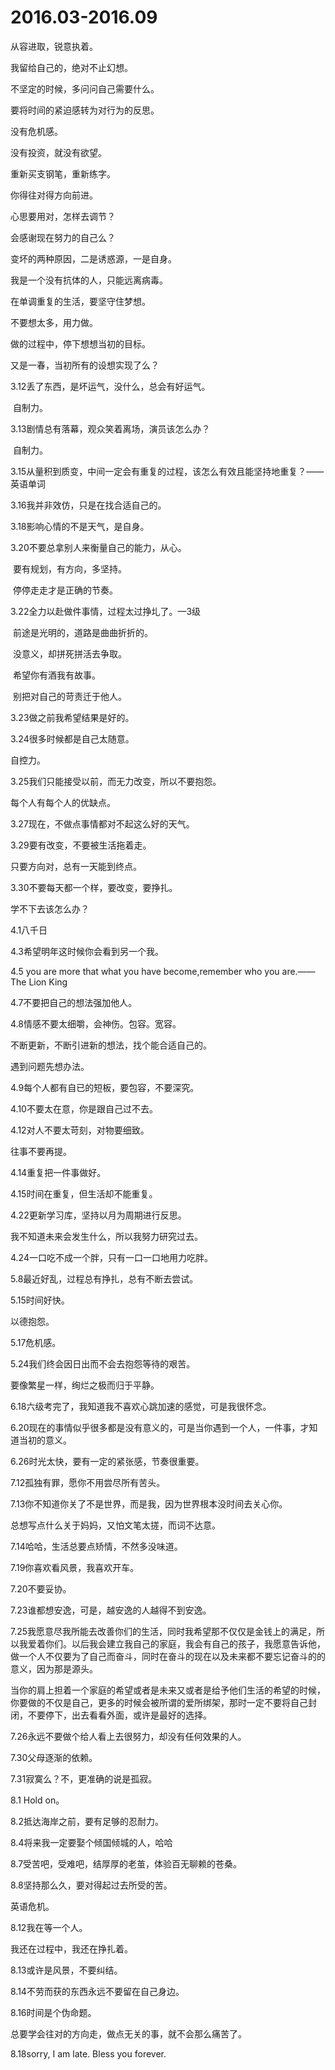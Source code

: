 # 2016.03-2016.09

从容进取，锐意执着。

我留给自己的，绝对不止幻想。

不坚定的时候，多问问自己需要什么。

要将时间的紧迫感转为对行为的反思。

没有危机感。

没有投资，就没有欲望。

重新买支钢笔，重新练字。

你得往对得方向前进。

心思要用对，怎样去调节？

会感谢现在努力的自己么？

变坏的两种原因，二是诱惑源，一是自身。

我是一个没有抗体的人，只能远离病毒。

在单调重复的生活，要坚守住梦想。

不要想太多，用力做。

做的过程中，停下想想当初的目标。

又是一春，当初所有的设想实现了么？

3.12丢了东西，是坏运气，没什么，总会有好运气。

​        自制力。

3.13剧情总有落幕，观众笑着离场，演员该怎么办？

​        自制力。

3.15从量积到质变，中间一定会有重复的过程，该怎么有效且能坚持地重复？——英语单词

3.16我并非效仿，只是在找合适自己的。

3.18影响心情的不是天气，是自身。

3.20不要总拿别人来衡量自己的能力，从心。

​        要有规划，有方向，多坚持。

​       停停走走才是正确的节奏。

3.22全力以赴做件事情，过程太过挣圠了。—3级

​      前途是光明的，道路是曲曲折折的。

​     没意义，却拼死拼活去争取。

​      希望你有酒我有故事。

​     别把对自己的苛责迁于他人。

3.23做之前我希望结果是好的。

3.24很多时候都是自己太随意。

自控力。

3.25我们只能接受以前，而无力改变，所以不要抱怨。

每个人有每个人的优缺点。

3.27现在，不做点事情都对不起这么好的天气。

3.29要有改变，不要被生活拖着走。

只要方向对，总有一天能到终点。

3.30不要每天都一个样，要改变，要挣扎。

学不下去该怎么办？

4.1八千日

4.3希望明年这时候你会看到另一个我。

4.5 you are more that what you have become,remember who you are.——The Lion King

4.7不要把自己的想法强加他人。

4.8情感不要太细嚼，会神伤。包容。宽容。

不断更新，不断引进新的想法，找个能合适自己的。

遇到问题先想办法。

4.9每个人都有自已的短板，要包容，不要深究。

4.10不要太在意，你是跟自己过不去。

4.12对人不要太苛刻，对物要细致。

往事不要再提。

4.14重复把一件事做好。

4.15时间在重复，但生活却不能重复。

4.22更新学习库，坚持以月为周期进行反思。

我不知道未来会发生什么，所以我努力研究过去。

4.24一口吃不成一个胖，只有一口一口地用力吃胖。

5.8最近好乱，过程总有挣扎，总有不断去尝试。

5.15时间好快。

以德抱怨。

5.17危机感。

5.24我们终会因日出而不会去抱怨等待的艰苦。

要像繁星一样，绚烂之极而归于平静。

6.18六级考完了，我知道我不喜欢心跳加速的感觉，可是我很怀念。

6.20现在的事情似乎很多都是没有意义的，可是当你遇到一个人，一件事，才知道当初的意义。

6.26时光太快，要有一定的紧张感，节奏很重要。

7.12孤独有罪，愿你不用尝尽所有苦头。

7.13你不知道你关了不是世界，而是我，因为世界根本没时间去关心你。

总想写点什么关于妈妈，又怕文笔太搓，而词不达意。

7.14哈哈，生活总要点矫情，不然多没味道。

7.19你喜欢看风景，我喜欢开车。

7.20不要妥协。

7.23谁都想安逸，可是，越安逸的人越得不到安逸。

7.25我愿意尽我所能去改善你们的生活，同时我希望那不仅仅是金钱上的满足，所以我爱着你们。以后我会建立我自己的家庭，我会有自己的孩子，我愿意告诉他，做一个人不仅要为了自己而奋斗，同时在奋斗的现在以及未来都不要忘记奋斗的的意义，因为那是源头。

当你的肩上担着一个家庭的希望或者是未来又或者是给予他们生活的希望的时候，你要做的不仅是自己，更多的时候会被所谓的爱所绑架，那时一定不要将自己封闭，不要停下，出去看看外面，或许是最好的选择。

7.26永远不要做个给人看上去很努力，却没有任何效果的人。

7.30父母逐渐的依赖。

7.31寂寞么？不，更准确的说是孤寂。

8.1 Hold on。

8.2抵达海岸之前，要有足够的忍耐力。

8.4将来我一定要娶个倾国倾城的人，哈哈

8.7受苦吧，受难吧，结厚厚的老茧，体验百无聊赖的苍桑。

8.8坚持那么久，要对得起过去所受的苦。

英语危机。

8.12我在等一个人。

我还在过程中，我还在挣扎着。

8.13或许是风景，不要纠结。

8.14不劳而获的东西永远不要留在自己身边。

8.16时间是个伪命题。

总要学会往对的方向走，做点无关的事，就不会那么痛苦了。

8.18sorry, I am late. Bless you forever.
